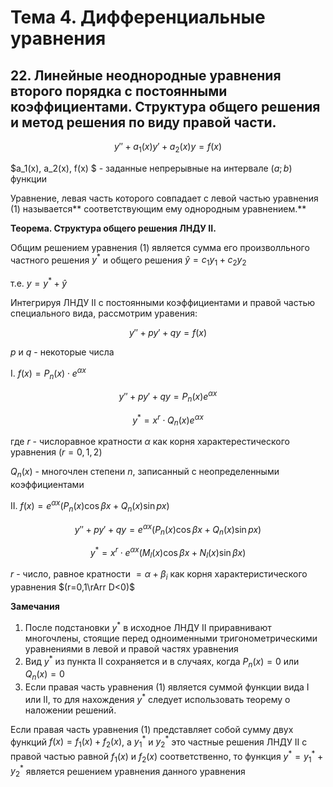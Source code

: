 # Тема 4. Дифференциальные уравнения

## 22. Линейные неоднородные уравнения второго порядка с постоянными коэффициентами. Структура общего решения и метод решения по виду правой части.

$$\tag{1} y'' +a_1 (x) y' + a_2 (x)y =f(x)$$

$a_1(x), a_2(x), f(x) $ - заданные непрерывные на интервале $(a;b)$ функции

Уравнение, левая часть которого совпадает с левой частью уравнения $(1)$  называется** соответствующим ему однородным уравнением.**

**Теорема. Структура общего решения ЛНДУ II.**

Общим решением уравнения $(1)$ является сумма его произволльного частного решения $y^*$ и общего решения $\hat{y}=c_1y_1 +c_2y_2$

т.е. $y=y^*+\hat{y}$

Интегрируя ЛНДУ II с постоянными коэффициентами и правой частью специального вида, рассмотрим уравения:

$$y''+py'+qy =f(x)$$

$p$ и $q$ - некоторые числа

I. $f(x) = P_n(x) \cdot e^{\alpha x}$

$$y'' + py' +qy = P_n(x) e^{\alpha x}$$

$$y^* = x^r \cdot Q_n(x) e^{\alpha x}$$

где $r$ - числоравное кратности $\alpha$ как корня характерестического уравнения $(r=0,1,2)$

$Q_n(x)$ - многочлен степени $n$, записанный с неопределенными коэффициентами

II. $f(x) = e^{\alpha x} (P_n (x) \cos{\beta x} + Q_n (x) \sin {px})$

$$y''+py' +qy = e^{\alpha x} (P_n (x) \cos{\beta x} + Q_n (x) \sin {px})$$

$$y^* = x^r \cdot e^{\alpha x} (M_l(x) \cos{\beta x} + N_l (x) \sin{\beta x})$$

$r$ - число, равное кратности $= \alpha + \beta_i$ как корня характеристического уравнения $(r=0,1\rArr D<0)$

**Замечания**
1. После подстановки $y^*$ в исходное ЛНДУ II приравнивают многочлены, стоящие перед одноименными тригонометрическими уравнениями в левой и правой частях уравнения
2. Вид $y^*$ из пункта II сохраняется и в случаях, когда $P_n (x) = 0$ или $Q_n(x) =0$
3. Если правая часть уравнения $(1)$ является суммой функции вида I или II, то для нахождения $y^*$ следует использовать теорему о наложении решений.

Если правая часть уравнения $(1)$ представляет собой сумму двух функций $f(x)=f_1(x) + f_2(x)$, а $y_1^*$ и $y_2^*$ это частные решения ЛНДУ II с правой частью равной $f_1(x)$ и $f_2(x)$ соответственно, то функция $y^* = y_1^* + y_2^*$ является решением уравнения данного уравнения